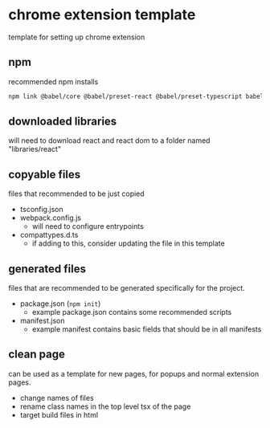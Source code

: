 # chrome extension template
template for setting up chrome extension

## npm
recommended npm installs
```bash
npm link @babel/core @babel/preset-react @babel/preset-typescript babel-loader css-loader fork-ts-checker-webpack-plugin less less-loader mini-css-extract-plugin typescript webpack webpack-cli
```

## downloaded libraries
will need to download react and react dom to a folder named "libraries/react"

## copyable files
files that recommended to be just copied
- tsconfig.json
- webpack.config.js
    - will need to configure entrypoints
- compattypes.d.ts
    - if adding to this, consider updating the file in this template

## generated files
files that are recommended to be generated specifically for the project.
- package.json (`npm init`)
    - example package.json contains some recommended scripts
- manifest.json
    - example manifest contains basic fields that should be in all manifests

## clean page
can be used as a template for new pages, for popups and normal extension pages.
- change names of files
- rename class names in the top level tsx of the page
- target build files in html
